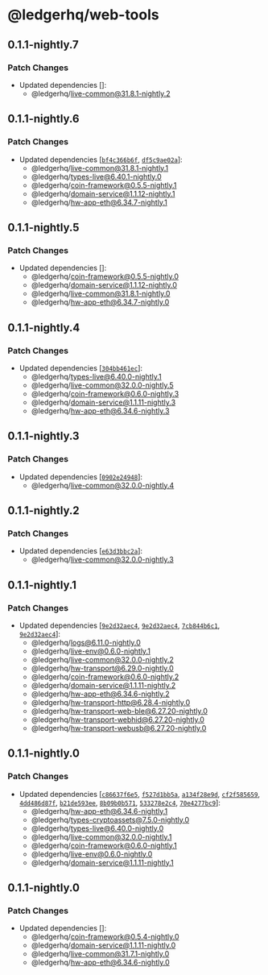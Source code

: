 # @ledgerhq/web-tools

## 0.1.1-nightly.7

### Patch Changes

- Updated dependencies []:
  - @ledgerhq/live-common@31.8.1-nightly.2

## 0.1.1-nightly.6

### Patch Changes

- Updated dependencies [[`bf4c366b6f`](https://github.com/LedgerHQ/ledger-live/commit/bf4c366b6f5b062476645fe37ce62b3925822377), [`df5c9ae02a`](https://github.com/LedgerHQ/ledger-live/commit/df5c9ae02a604ddba13ddc64caf8d9ad079c303d)]:
  - @ledgerhq/live-common@31.8.1-nightly.1
  - @ledgerhq/types-live@6.40.1-nightly.0
  - @ledgerhq/coin-framework@0.5.5-nightly.1
  - @ledgerhq/domain-service@1.1.12-nightly.1
  - @ledgerhq/hw-app-eth@6.34.7-nightly.1

## 0.1.1-nightly.5

### Patch Changes

- Updated dependencies []:
  - @ledgerhq/coin-framework@0.5.5-nightly.0
  - @ledgerhq/domain-service@1.1.12-nightly.0
  - @ledgerhq/live-common@31.8.1-nightly.0
  - @ledgerhq/hw-app-eth@6.34.7-nightly.0

## 0.1.1-nightly.4

### Patch Changes

- Updated dependencies [[`304bb461ec`](https://github.com/LedgerHQ/ledger-live/commit/304bb461ec3a2786c8309ecc15334367b8d163ff)]:
  - @ledgerhq/types-live@6.40.0-nightly.1
  - @ledgerhq/live-common@32.0.0-nightly.5
  - @ledgerhq/coin-framework@0.6.0-nightly.3
  - @ledgerhq/domain-service@1.1.11-nightly.3
  - @ledgerhq/hw-app-eth@6.34.6-nightly.3

## 0.1.1-nightly.3

### Patch Changes

- Updated dependencies [[`0902e24948`](https://github.com/LedgerHQ/ledger-live/commit/0902e249484c6ea3a82068c270edadd53eb7874f)]:
  - @ledgerhq/live-common@32.0.0-nightly.4

## 0.1.1-nightly.2

### Patch Changes

- Updated dependencies [[`e63d3bbc2a`](https://github.com/LedgerHQ/ledger-live/commit/e63d3bbc2ad60411920cc4872d36fc11d1ae73d7)]:
  - @ledgerhq/live-common@32.0.0-nightly.3

## 0.1.1-nightly.1

### Patch Changes

- Updated dependencies [[`9e2d32aec4`](https://github.com/LedgerHQ/ledger-live/commit/9e2d32aec4ebd8774880f94e3ef0e805ebb172ac), [`9e2d32aec4`](https://github.com/LedgerHQ/ledger-live/commit/9e2d32aec4ebd8774880f94e3ef0e805ebb172ac), [`7cb844b6c1`](https://github.com/LedgerHQ/ledger-live/commit/7cb844b6c1d65df4b083dcda51976b33a6d55b59), [`9e2d32aec4`](https://github.com/LedgerHQ/ledger-live/commit/9e2d32aec4ebd8774880f94e3ef0e805ebb172ac)]:
  - @ledgerhq/logs@6.11.0-nightly.0
  - @ledgerhq/live-env@0.6.0-nightly.1
  - @ledgerhq/live-common@32.0.0-nightly.2
  - @ledgerhq/hw-transport@6.29.0-nightly.0
  - @ledgerhq/coin-framework@0.6.0-nightly.2
  - @ledgerhq/domain-service@1.1.11-nightly.2
  - @ledgerhq/hw-app-eth@6.34.6-nightly.2
  - @ledgerhq/hw-transport-http@6.28.4-nightly.0
  - @ledgerhq/hw-transport-web-ble@6.27.20-nightly.0
  - @ledgerhq/hw-transport-webhid@6.27.20-nightly.0
  - @ledgerhq/hw-transport-webusb@6.27.20-nightly.0

## 0.1.1-nightly.0

### Patch Changes

- Updated dependencies [[`c86637f6e5`](https://github.com/LedgerHQ/ledger-live/commit/c86637f6e57845716a791854dd8f686807152e73), [`f527d1bb5a`](https://github.com/LedgerHQ/ledger-live/commit/f527d1bb5a2888a916f761d43d2ba5093eaa3e3f), [`a134f28e9d`](https://github.com/LedgerHQ/ledger-live/commit/a134f28e9d220d172148619ed281d4ca897d5532), [`cf2f585659`](https://github.com/LedgerHQ/ledger-live/commit/cf2f58565937b2a695ac7ff7d225cdbb6e598039), [`4dd486d87f`](https://github.com/LedgerHQ/ledger-live/commit/4dd486d87fea4c641cc4a21fc181c6097bab9d3d), [`b21de593ee`](https://github.com/LedgerHQ/ledger-live/commit/b21de593ee705ece38fc812eedb9bf85694e94cb), [`8b09b0b571`](https://github.com/LedgerHQ/ledger-live/commit/8b09b0b5717a47aedae5a8a80acf6d077af3b40b), [`533278e2c4`](https://github.com/LedgerHQ/ledger-live/commit/533278e2c40ee764ecb87d4430fa6650f251ff0c), [`70e4277bc9`](https://github.com/LedgerHQ/ledger-live/commit/70e4277bc9dda253b894bdae5f2c8a5f43a9a64e)]:
  - @ledgerhq/hw-app-eth@6.34.6-nightly.1
  - @ledgerhq/types-cryptoassets@7.5.0-nightly.0
  - @ledgerhq/types-live@6.40.0-nightly.0
  - @ledgerhq/live-common@32.0.0-nightly.1
  - @ledgerhq/coin-framework@0.6.0-nightly.1
  - @ledgerhq/live-env@0.6.0-nightly.0
  - @ledgerhq/domain-service@1.1.11-nightly.1

## 0.1.1-nightly.0

### Patch Changes

- Updated dependencies []:
  - @ledgerhq/coin-framework@0.5.4-nightly.0
  - @ledgerhq/domain-service@1.1.11-nightly.0
  - @ledgerhq/live-common@31.7.1-nightly.0
  - @ledgerhq/hw-app-eth@6.34.6-nightly.0
